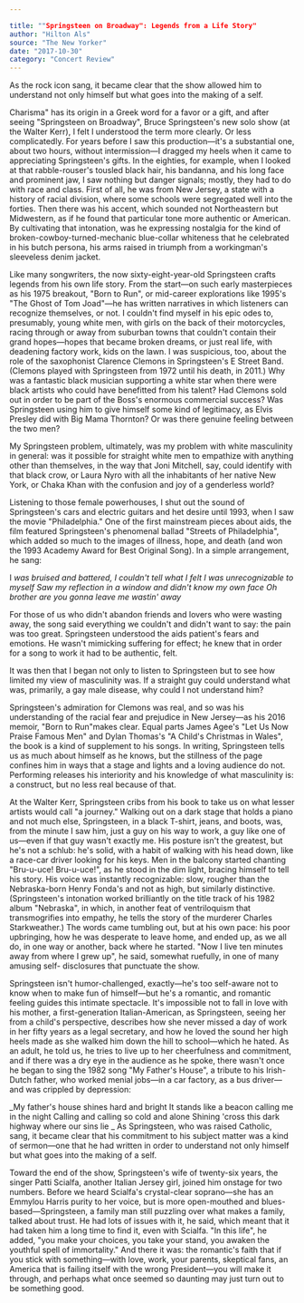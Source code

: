 ```yaml
---

title: ""Springsteen on Broadway": Legends from a Life Story"
author: "Hilton Als"
source: "The New Yorker"
date: "2017-10-30"
category: "Concert Review"
---
```


As the rock icon sang, it became clear that the show allowed him to understand not only himself but what goes into the making of a self.

Charisma" has its origin in a Greek word for a favor or a gift, and after seeing "Springsteen on Broadway", Bruce Springsteen's new solo show (at the Walter Kerr), I felt I understood the term more clearly. Or less complicatedly. For years before I saw this production—it's a substantial one, about two hours, without intermission—I dragged my heels when it came to appreciating Springsteen's gifts. In the eighties, for example, when I looked at that rabble-rouser's tousled black hair, his bandanna, and his long face and prominent jaw, I saw nothing but danger signals; mostly, they had to do with race and class. First of all, he was from New Jersey, a state with a history of racial division, where some schools were segregated well into the forties. Then there was his accent, which sounded not Northeastern but Midwestern, as if he found that particular tone more authentic or American. By cultivating that intonation, was he expressing nostalgia for the kind of broken-cowboy-turned-mechanic blue-collar whiteness that he celebrated in his butch persona, his arms raised in triumph from a workingman's sleeveless denim jacket.

Like many songwriters, the now sixty-eight-year-old Springsteen crafts legends from his own life story. From the start—on such early masterpieces as his 1975 breakout, "Born to Run", or mid-career explorations like 1995's "The Ghost of Tom Joad"—he has written narratives in which listeners can recognize themselves, or not. I couldn't find myself in his epic odes to, presumably, young white men, with girls on the back of their motorcycles, racing through or away from suburban towns that couldn't contain their grand hopes—hopes that became broken dreams, or just real life, with deadening factory work, kids on the lawn. I was suspicious, too, about the role of the saxophonist Clarence Clemons in Springsteen's E Street Band. (Clemons played with Springsteen from 1972 until his death, in 2011.) Why was a fantastic black musician supporting a white star when there were black artists who could have benefitted from his talent? Had Clemons sold out in order to be part of the Boss's enormous commercial success? Was Springsteen using him to give himself some kind of legitimacy, as Elvis Presley did with Big Mama Thornton? Or was there genuine feeling between the two men?

My Springsteen problem, ultimately, was my problem with white masculinity in general: was it possible for straight white men to empathize with anything other than themselves, in the way that Joni Mitchell, say, could identify with that black crow, or Laura Nyro with all the inhabitants of her native New York, or Chaka Khan with the confusion and joy of a genderless world?

Listening to those female powerhouses, I shut out the sound of Springsteen's cars and electric guitars and het desire until 1993, when I saw the movie "Philadelphia." One of the first mainstream pieces about aids, the film featured Springsteen's phenomenal ballad "Streets of Philadelphia", which added so much to the images of illness, hope, and death (and won the 1993 Academy Award for Best Original Song). In a simple arrangement, he sang:

I _was bruised and battered, I couldn't tell what I felt I was unrecognizable to myself Saw my reflection in a window and didn't know my own face Oh brother are you gonna leave me wastin' away_

For those of us who didn't abandon friends and lovers who were wasting away, the song said everything we couldn't and didn't want to say: the pain was too great. Springsteen understood the aids patient's fears and emotions. He wasn't mimicking suffering for effect; he knew that in order for a song to work it had to be authentic, felt.

It was then that I began not only to listen to Springsteen but to see how limited my view of masculinity was. If a straight guy could understand what was, primarily, a gay male disease, why could I not understand him?

Springsteen's admiration for Clemons was real, and so was his understanding of the racial fear and prejudice in New Jersey—as his 2016 memoir, "Born to Run"makes clear. Equal parts James Agee's "Let Us Now Praise Famous Men" and Dylan Thomas's "A Child's Christmas in Wales", the book is a kind of supplement to his songs. In writing, Springsteen tells us as much about himself as he knows, but the stillness of the page confines him in ways that a stage and lights and a loving audience do not. Performing releases his interiority and his knowledge of what masculinity is: a construct, but no less real because of that.

At the Walter Kerr, Springsteen cribs from his book to take us on what lesser artists would call "a journey." Walking out on a dark stage that holds a piano and not much else, Springsteen, in a black T-shirt, jeans, and boots, was, from the minute I saw him, just a guy on his way to work, a guy like one of us—even if that guy wasn't exactly me. His posture isn't the greatest, but he's not a schlub: he's solid, with a habit of walking with his head down, like a race-car driver looking for his keys. Men in the balcony started chanting "Bru-u-uce! Bru-u-uce!", as he stood in the dim light, bracing himself to tell his story. His voice was instantly recognizable: slow, rougher than the Nebraska-born Henry Fonda's and not as high, but similarly distinctive. (Springsteen's intonation worked brilliantly on the title track of his 1982 album "Nebraska", in which, in another feat of ventriloquism that transmogrifies into empathy, he tells the story of the murderer Charles Starkweather.) The words came tumbling out, but at his own pace: his poor upbringing, how he was desperate to leave home, and ended up, as we all do, in one way or another, back where he started. "Now I live ten minutes away from where I grew up", he said, somewhat ruefully, in one of many amusing self- disclosures that punctuate the show.

Springsteen isn't humor-challenged, exactly—he's too self-aware not to know when to make fun of himself—but he's a romantic, and romantic feeling guides this intimate spectacle. It's impossible not to fall in love with his mother, a first-generation Italian-American, as Springsteen, seeing her from a child's perspective, describes how she never missed a day of work in her fifty years as a legal secretary, and how he loved the sound her high heels made as she walked him down the hill to school—which he hated. As an adult, he told us, he tries to live up to her cheerfulness and commitment, and if there was a dry eye in the audience as he spoke, there wasn't once he began to sing the 1982 song "My Father's House", a tribute to his Irish-Dutch father, who worked menial jobs—in a car factory, as a bus driver—and was crippled by depression:

_My father's house shines hard and bright It stands like a beacon calling me in the night Calling and calling so cold and alone Shining 'cross this dark highway where our sins lie _ As Springsteen, who was raised Catholic, sang, it became clear that his commitment to his subject matter was a kind of sermon—one that he had written in order to understand not only himself but what goes into the making of a self.

Toward the end of the show, Springsteen's wife of twenty-six years, the singer Patti Scialfa, another Italian Jersey girl, joined him onstage for two numbers. Before we heard Scialfa's crystal-clear soprano—she has an Emmylou Harris purity to her voice, but is more open-mouthed and blues- based—Springsteen, a family man still puzzling over what makes a family, talked about trust. He had lots of issues with it, he said, which meant that it had taken him a long time to find it, even with Scialfa. "In this life", he added, "you make your choices, you take your stand, you awaken the youthful spell of immortality." And there it was: the romantic's faith that if you stick with something—with love, work, your parents, skeptical fans, an America that is failing itself with the wrong President—you will make it through, and perhaps what once seemed so daunting may just turn out to be something good.
